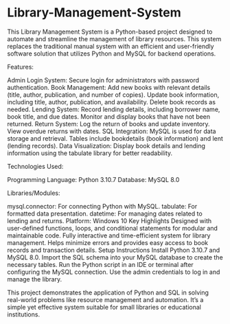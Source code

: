 # Library-Management-System
This Library Management System is a Python-based project designed to automate and streamline the management of library resources. This system replaces the traditional manual system with an efficient and user-friendly software solution that utilizes Python and MySQL for backend operations.

Features:

Admin Login System: Secure login for administrators with password authentication.
Book Management:
Add new books with relevant details (title, author, publication, and number of copies).
Update book information, including title, author, publication, and availability.
Delete book records as needed.
Lending System:
Record lending details, including borrower name, book title, and due dates.
Monitor and display books that have not been returned.
Return System:
Log the return of books and update inventory.
View overdue returns with dates.
SQL Integration:
MySQL is used for data storage and retrieval.
Tables include bookdetails (book information) and lent (lending records).
Data Visualization:
Display book details and lending information using the tabulate library for better readability.

Technologies Used:

Programming Language: Python 3.10.7
Database: MySQL 8.0

Libraries/Modules:

mysql.connector: For connecting Python with MySQL.
tabulate: For formatted data presentation.
datetime: For managing dates related to lending and returns.
Platform: Windows 10
Key Highlights
Designed with user-defined functions, loops, and conditional statements for modular and maintainable code.
Fully interactive and time-efficient system for library management.
Helps minimize errors and provides easy access to book records and transaction details.
Setup Instructions
Install Python 3.10.7 and MySQL 8.0.
Import the SQL schema into your MySQL database to create the necessary tables.
Run the Python script in an IDE or terminal after configuring the MySQL connection.
Use the admin credentials to log in and manage the library.

This project demonstrates the application of Python and SQL in solving real-world problems like resource management and automation. It’s a simple yet effective system suitable for small libraries or educational institutions.

